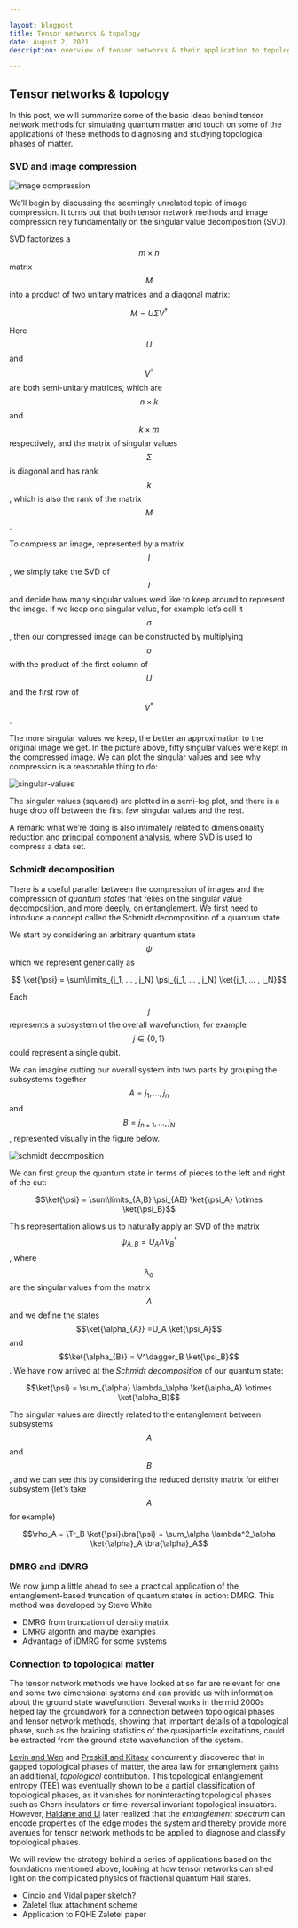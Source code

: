 ```yaml
---

layout: blogpost
title: Tensor networks & topology
date: August 2, 2021
description: overview of tensor networks & their application to topological matter

---
```


## Tensor networks & topology 

In this post, we will summarize some of the basic ideas behind tensor network methods for simulating quantum matter and touch on some of the applications of these methods to diagnosing and studying topological phases of matter. 

### SVD and image compression

![image compression](/_img/image_compression.png) 

We’ll begin by discussing the seemingly unrelated topic of image compression. It turns out that both tensor network methods and image compression rely fundamentally on the singular value decomposition (SVD).

SVD factorizes a $$m \times n$$ matrix $$M$$ into a product of two unitary matrices and a diagonal matrix:
 
 $$M = U \Sigma V^\dagger$$

Here $$U$$ and $$V^\dagger$$ are both semi-unitary matrices, which are $$n \times k$$ and $$k \times m$$ respectively, and the matrix of singular values $$\Sigma$$ is diagonal and has rank $$k$$, which is also the rank of the matrix $$M$$.  

To compress an image, represented by a matrix $$I$$, we simply take the SVD of $$I$$ and decide how many singular values we’d like to keep around to represent the image. If we keep one singular value, for example let’s call it $$\sigma$$, then our compressed image can be constructed by multiplying $$\sigma$$ with the product of the first column of $$U$$ and the first row of $$V^\dagger$$. 

The more singular values we keep, the better an approximation to the original image we get. In the picture above, fifty singular values were kept in the compressed image. We can plot the singular values and see why compression is a reasonable thing to do:

![singular-values](/_img/singular_values_img.png) 

The singular values (squared) are plotted in a semi-log plot, and there is a huge drop off between the first few singular values and the rest. 

A remark: what we’re doing is also intimately related to dimensionality reduction and [principal component analysis](https://en.wikipedia.org/wiki/Principal_component_analysis), where SVD is used to compress a data set.


### Schmidt decomposition 

There is a useful parallel between the compression of images and the compression of _quantum states_ that relies on the singular value decomposition, and more deeply, on entanglement. We first need to introduce a concept called the Schmidt decomposition of a quantum state. 

We start by considering an arbitrary quantum state $$\psi$$ which we represent generically as

$$ \ket{\psi} = \sum\limits_{j_1, … , j_N} \psi_{j_1, … , j_N}  \ket{j_1, … , j_N}$$

Each $$j$$ represents a subsystem of the overall wavefunction, for example $$j \in \lbrace 0, 1\rbrace$$ could represent a single qubit. 

We can imagine cutting our overall system into two parts by grouping the subsystems together $$A = j_1, … , j_n$$ and $$B = j_{n+1}, … , j_N$$, represented visually in the figure below.

![schmidt decomposition](/_img/schmidt_pic.png) 

We can first group the quantum state in terms of pieces to the left and right of the cut:

$$\ket{\psi} = \sum\limits_{A,B} \psi_{AB} \ket{\psi_A} \otimes \ket{\psi_B}$$

This representation allows us to naturally apply an SVD of the matrix $$\psi_{A,B} =  U_A \Lambda V_B^\dagger$$, where $$\lambda_\alpha$$ are the singular values from the matrix $$\Lambda$$ and we define the states $$\ket{\alpha_{A}} =U_A \ket{\psi_A}$$ and $$\ket{\alpha_{B}} = V^\dagger_B \ket{\psi_B}$$. We have now arrived at the _Schmidt decomposition_ of our quantum state:

$$\ket{\psi} = \sum_{\alpha} \lambda_\alpha \ket{\alpha_A} \otimes \ket{\alpha_B}$$ 

The singular values are directly related to the entanglement between subsystems $$A$$ and $$B$$, and we can see this by considering the reduced density matrix for either subsystem (let’s take $$A$$ for example)

$$\rho_A = \Tr_B \ket{\psi}\bra{\psi} = \sum_\alpha \lambda^2_\alpha \ket{\alpha}_A \bra{\alpha}_A$$

### DMRG and iDMRG

We now jump a little ahead to see a practical application of the entanglement-based truncation of quantum states in action: DMRG. This method was developed by Steve White

* DMRG from truncation of density matrix
* DMRG algorith and maybe examples
* Advantage of iDMRG for some systems

### Connection to topological matter

The tensor network methods we have looked at so far are relevant for one and some two dimensional systems and can provide us with information about the ground state wavefunction. Several works in the mid 2000s helped lay the groundwork for a connection between topological phases and tensor network methods, showing that important details of a topological phase, such as the braiding statistics of the quasiparticle excitations, could be extracted from the ground state wavefunction of the system.  

[Levin and Wen](https://journals.aps.org/prl/abstract/10.1103/PhysRevLett.96.110405) and [Preskill and Kitaev](https://journals.aps.org/prl/abstract/10.1103/PhysRevLett.96.110404) concurrently discovered that in gapped topological phases of matter, the area law for entanglement gains an additional, _topological_ contribution. This topological entanglement entropy (TEE) was eventually shown to be a partial classification of topological phases, as it vanishes for noninteracting topological phases such as Chern insulators or time-reversal invariant topological insulators. However, [Haldane and Li](https://journals.aps.org/prl/abstract/10.1103/PhysRevLett.101.010504) later realized that the _entanglement spectrum_ can encode properties of the edge modes the system and thereby provide more avenues for tensor network methods to be applied to diagnose and classify topological phases. 

We will review the strategy behind a series of applications based on the foundations mentioned above, looking at how tensor networks can shed light on the complicated physics of fractional quantum Hall states. 

* Cincio and Vidal paper sketch?
* Zaletel flux attachment scheme
* Application to FQHE Zaletel paper


